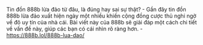 Tin đồn 888b lừa đảo từ đâu, là đúng hay sai sự thật? - Gần đây tin đồn 888b lừa đảo xuất hiện ngày một nhiều khiến cộng đồng cược thủ nghi ngờ về đô uy tín của nhà cái. Bài viết này của 888b sẽ giải đáp một cách chi tiết về vấn đề này, giúp các bạn có cái nhìn rõ ràng hơn. - https://888b.lol/888b-lua-dao/
